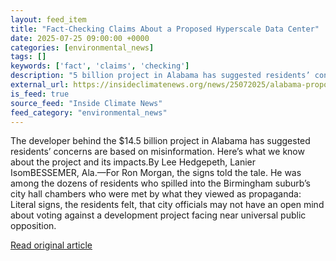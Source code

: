 ```yaml
---
layout: feed_item
title: "Fact-Checking Claims About a Proposed Hyperscale Data Center"
date: 2025-07-25 09:00:00 +0000
categories: [environmental_news]
tags: []
keywords: ['fact', 'claims', 'checking']
description: "5 billion project in Alabama has suggested residents’ concerns are based on misinformation"
external_url: https://insideclimatenews.org/news/25072025/alabama-proposed-hyperscale-data-center-impacts/
is_feed: true
source_feed: "Inside Climate News"
feed_category: "environmental_news"
---
```


The developer behind the $14.5 billion project in Alabama has suggested residents’ concerns are based on misinformation. Here’s what we know about the project and its impacts.By Lee Hedgepeth, Lanier IsomBESSEMER, Ala.—For Ron Morgan, the signs told the tale. He was among the dozens of residents who spilled into the Birmingham suburb’s city hall chambers who were met by what they viewed as propaganda: Literal signs, the residents felt, that city officials may not have an open mind about voting against a development project facing near universal public opposition.&nbsp;

[Read original article](https://insideclimatenews.org/news/25072025/alabama-proposed-hyperscale-data-center-impacts/)
